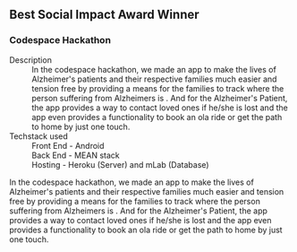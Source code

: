 <h2> Best Social Impact Award Winner </h3>
<h3>Codespace Hackathon</h3>
<dl> 
<dt> Description </dt>
  <dd> In the codespace hackathon, we made an app to make the lives of Alzheimer's patients and their respective families much easier and tension free by providing a means for the families to track where the person suffering from Alzheimers is . And for the Alzheimer's Patient, the app provides a way to contact loved ones if he/she is lost and the app even provides a functionality to book an ola ride or get the path to home by just one touch. 
  </dd>
  <dt> Techstack used
    </dt>
  <dd> Front End - Android
  </dd>
  <dd> Back End - MEAN stack </dd>
    <dd> Hosting - Heroku (Server) and mLab (Database)
</dl>
In the codespace hackathon, we made an app to make the lives of Alzheimer's patients and their respective families much easier and tension free by providing a means for the families to track where the person suffering from Alzheimers is . And for the Alzheimer's Patient, the app provides a way to contact loved ones if he/she is lost and the app even provides a functionality to book an ola ride or get the path to home by just one touch.
